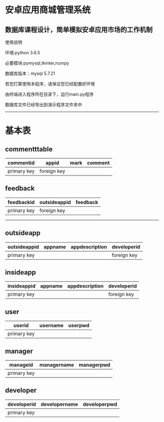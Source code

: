 # 安卓应用商城管理系统

数据库课程设计，简单模拟安卓应用市场的工作机制
---

使用说明


环境:python 3.6.5


必要模块:pymysql,tkinter,numpy


数据库版本：mysql 5.7.21


若您打算使用本程序，请保证您已经配置好环境


由终端进入程序所在目录下，运行main.py程序


数据库文件已经导出到演示程序文件夹中


---
# 基本表

## commentttable

|commentid  |appid      |mark  |comment|
|-----------|-----------|------|-------|
|primary key|foreign key|      |       |

## feedback

|feedbackid |outsideappid|feedback  |
|-----------|------------|----------|
|primary key|foreign key |          |       
---
## outsideapp
|outsideappid|appname|appdescription|developerid|
|------------|---------|------------|-----------|
|primary key |         |            |foreign key|

## insideapp
|insideappid |appname|appdescription|developerid|
|------------|---------|------------|-----------|
|primary key |         |            |foreign key|

## user 
|userid     |username  | userpwd |
|-----------|----------|---------|
|primary key|          |         |

## manager
|manageid   |managername  | managerpwd |
|-----------|-------------|------------|
|primary key|             |            |

## developer
|developerid|developername|developerpwd|
|-----------|-------------|------------|
|primary key|             |            |



